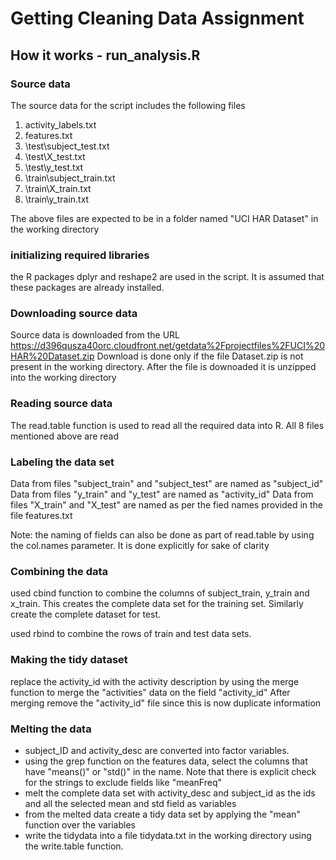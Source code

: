 # Getting Cleaning Data Assignment

## How it works - run_analysis.R

### Source data
The source data for the script includes the following files 

1. activity_labels.txt
2. features.txt
3. \test\subject_test.txt
4. \test\X_test.txt
5. \test\y_test.txt
6. \train\subject_train.txt
7. \train\X_train.txt
8. \train\y_train.txt

The above files are expected to be in a folder named "UCI HAR Dataset" in the working directory

### initializing required libraries
the R packages dplyr and reshape2 are used in the script. It is assumed that these packages are already installed. 

### Downloading source data 
Source data is downloaded from the URL https://d396qusza40orc.cloudfront.net/getdata%2Fprojectfiles%2FUCI%20HAR%20Dataset.zip
Download is done only if the file Dataset.zip is not present in the working directory. 
After the file is downoaded it is unzipped into the working directory

### Reading source data 
The read.table function is used to read all the required data into R. All 8 files mentioned above are read

### Labeling the data set
Data from files "subject_train" and "subject_test" are named as "subject_id"
Data from files "y_train" and "y_test" are named as "activity_id"
Data from files "X_train" and "X_test" are named as per the fied names provided in the file features.txt

Note: the naming of fields can also be done as part of read.table by using the col.names parameter. It is done explicitly for sake of clarity

### Combining the data
used cbind function to combine the columns of subject_train, y_train and x_train. This creates the complete data set for the training set. Similarly create the complete dataset for test.

used rbind to combine the rows of train and test data sets.

### Making the tidy dataset
replace the activity_id with the activity description by using the merge function to merge the "activities" data on the field "activity_id"
After merging remove the "activity_id" file since this is now duplicate information 

### Melting the data
- subject_ID and activity_desc are converted into factor variables. 
- using the grep function on the features data, select the columns that have "means()" or "std()" in the name. Note that there is explicit check for the strings to exclude fields like "meanFreq"
- melt the complete data set with activity_desc and subject_id as the ids and all the selected mean and std field as variables
- from the melted data create a tidy data set by applying the "mean" function over the variables 
- write the tidydata into a file tidydata.txt in the working directory using the write.table function.
